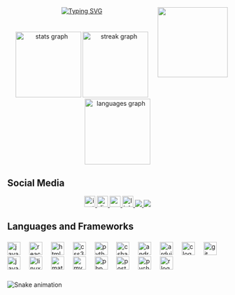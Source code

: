 <div align="center">
<a href="https://git.io/typing-svg"><img src="https://readme-typing-svg.demolab.com?font=Orbitron&size=24&duration=2000&pause=1000&color=0CDCF7&center=false&vCenter=false&multiline=true&width=350&height=150&lines=Hello+World!;I'm+Luis%2C+welcome!" alt="Typing SVG" /></a>
<img height="160" align="right" src="https://cdnb.artstation.com/p/assets/images/images/016/439/151/original/westen-fry-bonfire2x.gif?1552169136"  />
</div>

###

<h1 align="center"></h1>
<div align="center">
  <img src="https://github-readme-stats.vercel.app/api?username=luismendess&hide_title=false&hide_rank=false&show_icons=true&include_all_commits=true&count_private=true&disable_animations=false&theme=tokyonight&locale=en&hide_border=true&custom_title=My%20stats" height="150" alt="stats graph"/>
  <img src="https://streak-stats.demolab.com?user=luismendess&locale=en&mode=daily&theme=tokyonight&hide_border=true&border_radius=5&date_format=M%20j%5B,%20Y%5D" height="150" alt="streak graph"/>
  <img src="https://github-readme-stats.vercel.app/api/top-langs?username=luismendess&locale=en&hide_title=false&layout=compact&card_width=320&langs_count=6&theme=tokyonight&hide_border=true" height="150" alt="languages graph"/>
</div>

###

<h2 align="left">Social Media</h2>

<div align="center">
  <a href="https://www.instagram.com/luishmendes__/" target="_blank">
    <img src="https://img.shields.io/static/v1?message=Instagram&logo=instagram&label=&color=E4405F&logoColor=white&labelColor=&style=for-the-badge" height="25" alt="instagram logo"  />
  </a>
  <a href="discordapp.com/users/lumenzada" target="_blank">
    <img src="https://img.shields.io/static/v1?message=Discord&logo=discord&label=&color=7289DA&logoColor=white&labelColor=&style=for-the-badge" height="25" alt="discord logo"  />
  </a>
  <a href="mailto:luismendes.2020@alunos.utfpr.edu.br" target="_blank">
    <img src="https://img.shields.io/static/v1?message=Gmail&logo=gmail&label=&color=D14836&logoColor=white&labelColor=&style=for-the-badge" height="25" alt="gmail logo"  />
  </a>
  <a href="https://www.linkedin.com/in/luis-hfp-mendes/" target="_blank">
    <img src="https://img.shields.io/static/v1?message=LinkedIn&logo=linkedin&label=&color=0077B5&logoColor=white&labelColor=&style=for-the-badge" height="25" alt="linkedin logo"  />
  </a>
  <a href="https://steamcommunity.com/id/lumenzada/" target="_blank">
    <img src="https://img.shields.io/badge/Steam-000000?style=for-the-badge&logo=steam&logoColor=white">
  </a>
  <a href="https://open.spotify.com/playlist/1h83oxST1b7xq7cSUfdkNG?si=887565d079194a87" target="_blank">
    <img src="https://img.shields.io/badge/Spotify-1ED760?&style=for-the-badge&logo=spotify&logoColor=white">
  </a>
</div>

###

<h2 align="left">Languages and Frameworks</h2>

###

<div align="left">
  <img src="https://cdn.jsdelivr.net/gh/devicons/devicon/icons/javascript/javascript-original.svg" height="30" alt="javascript logo"  />
  <img width="12" />
  <img src="https://cdn.jsdelivr.net/gh/devicons/devicon/icons/react/react-original.svg" height="30" alt="react logo"  />
  <img width="12" />
  <img src="https://cdn.jsdelivr.net/gh/devicons/devicon/icons/html5/html5-original.svg" height="30" alt="html5 logo"  />
  <img width="12" />
  <img src="https://cdn.jsdelivr.net/gh/devicons/devicon/icons/css3/css3-original.svg" height="30" alt="css3 logo"  />
  <img width="12" />
  <img src="https://cdn.jsdelivr.net/gh/devicons/devicon/icons/python/python-original.svg" height="30" alt="python logo"  />
  <img width="12" />
  <img src="https://cdn.jsdelivr.net/gh/devicons/devicon/icons/csharp/csharp-original.svg" height="30" alt="csharp logo"  />
  <img width="12" />
  <img src="https://cdn.jsdelivr.net/gh/devicons/devicon/icons/androidstudio/androidstudio-original.svg" height="30" alt="androidstudio logo"  />
  <img width="12" />
  <img src="https://cdn.jsdelivr.net/gh/devicons/devicon/icons/arduino/arduino-original.svg" height="30" alt="arduino logo"  />
  <img width="12" />
  <img src="https://cdn.jsdelivr.net/gh/devicons/devicon/icons/c/c-original.svg" height="30" alt="c logo"  />
  <img width="12" />
  <img src="https://cdn.jsdelivr.net/gh/devicons/devicon/icons/git/git-original.svg" height="30" alt="git logo"  />
  <img width="12" />
  <img src="https://cdn.jsdelivr.net/gh/devicons/devicon/icons/java/java-original.svg" height="30" alt="java logo"  />
  <img width="12" />
  <img src="https://cdn.jsdelivr.net/gh/devicons/devicon/icons/linux/linux-original.svg" height="30" alt="linux logo"  />
  <img width="12" />
  <img src="https://cdn.jsdelivr.net/gh/devicons/devicon/icons/matlab/matlab-original.svg" height="30" alt="matlab logo"  />
  <img width="12" />
  <img src="https://cdn.jsdelivr.net/gh/devicons/devicon/icons/mysql/mysql-original.svg" height="30" alt="mysql logo"  />
  <img width="12" />
  <img src="https://cdn.jsdelivr.net/gh/devicons/devicon/icons/php/php-original.svg" height="30" alt="php logo"  />
  <img width="12" />
  <img src="https://cdn.jsdelivr.net/gh/devicons/devicon/icons/postgresql/postgresql-original.svg" height="30" alt="postgresql logo"  />
  <img width="12" />
  <img src="https://cdn.jsdelivr.net/gh/devicons/devicon/icons/pycharm/pycharm-original.svg" height="30" alt="pycharm logo"  />
  <img width="12" />
  <img src="https://cdn.jsdelivr.net/gh/devicons/devicon/icons/r/r-original.svg" height="30" alt="r logo"  />
</div>

###


<img src="https://raw.githubusercontent.com/luismendess/luismendess/output/snake.svg" alt="Snake animation" />

###
